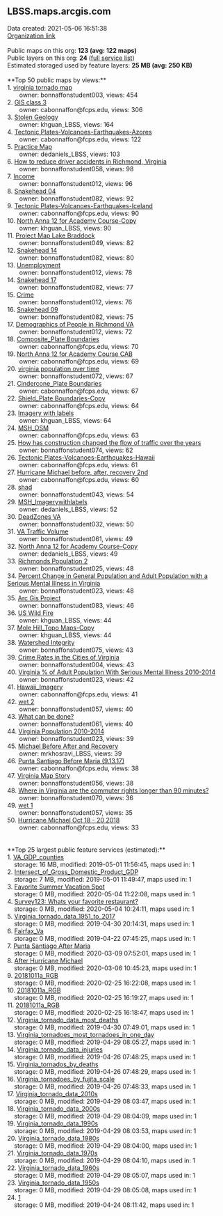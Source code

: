 <h2>LBSS.maps.arcgis.com</h2> Data created: 2021-05-06 16:51:38 <br /><a target='new' href='https://LBSS.maps.arcgis.com'>Organization link</a><br /><br />Public maps on this org: <b>123 (avg: 122 maps)</b><br />Public layers on this org: <b>24 </b>(<a target='new' href='https://services.arcgis.com/nvIDWG2BxM3lTJpT/ArcGIS/rest/services'>full service list</a>)<br />Estimated storaged used by feature layers: <b>25 MB (avg: 250 KB)</b><br /><br />**Top 50 public maps by views:**<br />  1. <a target='new' href='https://www.arcgis.com/home/item.html?id=0369310c99bf407cab66e1e9d1d678eb'>virginia tornado map</a> <br />  &nbsp;&nbsp;&nbsp;&nbsp; &nbsp;&nbsp;owner: bonnaffonstudent003, views: 454<br />  2. <a target='new' href='https://www.arcgis.com/home/item.html?id=d3401db3de1044a481cb2a53af54f0f0'>GIS class 3</a> <br />  &nbsp;&nbsp;&nbsp;&nbsp; &nbsp;&nbsp;owner: cabonnaffon@fcps.edu, views: 306<br />  3. <a target='new' href='https://www.arcgis.com/home/item.html?id=43b72b2d1db249c89ae3d18990888870'>Stolen Geology</a> <br />  &nbsp;&nbsp;&nbsp;&nbsp; &nbsp;&nbsp;owner: khguan_LBSS, views: 164<br />  4. <a target='new' href='https://www.arcgis.com/home/item.html?id=16cf9cc0ccf341acaced06c31127a4c4'>Tectonic Plates-Volcanoes-Earthquakes-Azores</a> <br />  &nbsp;&nbsp;&nbsp;&nbsp; &nbsp;&nbsp;owner: cabonnaffon@fcps.edu, views: 122<br />  5. <a target='new' href='https://www.arcgis.com/home/item.html?id=2efe5e5ad5b24d11b658a59fb0efddf0'>Practice Map</a> <br />  &nbsp;&nbsp;&nbsp;&nbsp; &nbsp;&nbsp;owner: dedaniels_LBSS, views: 103<br />  6. <a target='new' href='https://www.arcgis.com/home/item.html?id=6414a90b29f84ea98edd11e7dd33756e'>How to reduce driver accidents in Richmond, Virginia</a> <br />  &nbsp;&nbsp;&nbsp;&nbsp; &nbsp;&nbsp;owner: bonnaffonstudent058, views: 98<br />  7. <a target='new' href='https://www.arcgis.com/home/item.html?id=8ebfbcfc94fc4b29ba17455db293797f'>Income</a> <br />  &nbsp;&nbsp;&nbsp;&nbsp; &nbsp;&nbsp;owner: bonnaffonstudent012, views: 96<br />  8. <a target='new' href='https://www.arcgis.com/home/item.html?id=85ff03e4973c40cb801940cded52eeb5'>Snakehead 04</a> <br />  &nbsp;&nbsp;&nbsp;&nbsp; &nbsp;&nbsp;owner: bonnaffonstudent082, views: 92<br />  9. <a target='new' href='https://www.arcgis.com/home/item.html?id=a44a84bf19154aac894da082f8b15072'>Tectonic Plates-Volcanoes-Earthquakes-Iceland</a> <br />  &nbsp;&nbsp;&nbsp;&nbsp; &nbsp;&nbsp;owner: cabonnaffon@fcps.edu, views: 90<br />  10. <a target='new' href='https://www.arcgis.com/home/item.html?id=a6944fd212184a5eb177845da40b63fd'>North Anna 12 for Academy Course-Copy</a> <br />  &nbsp;&nbsp;&nbsp;&nbsp; &nbsp;&nbsp;owner: khguan_LBSS, views: 90<br />  11. <a target='new' href='https://www.arcgis.com/home/item.html?id=4c2273e2e3bb4ec9a5b405f09240385e'>Project Map Lake Braddock </a> <br />  &nbsp;&nbsp;&nbsp;&nbsp; &nbsp;&nbsp;owner: bonnaffonstudent049, views: 82<br />  12. <a target='new' href='https://www.arcgis.com/home/item.html?id=ac8465fd365642079b184dba2d8f8cf7'>Snakehead 14</a> <br />  &nbsp;&nbsp;&nbsp;&nbsp; &nbsp;&nbsp;owner: bonnaffonstudent082, views: 80<br />  13. <a target='new' href='https://www.arcgis.com/home/item.html?id=ad9048d253944bf7b620478d38417a53'>Unemployment</a> <br />  &nbsp;&nbsp;&nbsp;&nbsp; &nbsp;&nbsp;owner: bonnaffonstudent012, views: 78<br />  14. <a target='new' href='https://www.arcgis.com/home/item.html?id=93c178cb6472415cbb33efb1f8508f0b'>Snakehead 17</a> <br />  &nbsp;&nbsp;&nbsp;&nbsp; &nbsp;&nbsp;owner: bonnaffonstudent082, views: 77<br />  15. <a target='new' href='https://www.arcgis.com/home/item.html?id=178edaee406d4b1fb2c7cdde4ebd2587'>Crime</a> <br />  &nbsp;&nbsp;&nbsp;&nbsp; &nbsp;&nbsp;owner: bonnaffonstudent012, views: 76<br />  16. <a target='new' href='https://www.arcgis.com/home/item.html?id=f371e0846b8541e78f9dfee93fe9ccb6'>Snakehead 09</a> <br />  &nbsp;&nbsp;&nbsp;&nbsp; &nbsp;&nbsp;owner: bonnaffonstudent082, views: 75<br />  17. <a target='new' href='https://www.arcgis.com/home/item.html?id=c1d8ac83d76d48f782648a767274759c'>Demographics of People in Richmond VA</a> <br />  &nbsp;&nbsp;&nbsp;&nbsp; &nbsp;&nbsp;owner: bonnaffonstudent012, views: 72<br />  18. <a target='new' href='https://www.arcgis.com/home/item.html?id=40266e0a43af47efbe353b9882797d72'>Composite_Plate Boundaries</a> <br />  &nbsp;&nbsp;&nbsp;&nbsp; &nbsp;&nbsp;owner: cabonnaffon@fcps.edu, views: 70<br />  19. <a target='new' href='https://www.arcgis.com/home/item.html?id=d16420ec751c455c92ebea9689201621'>North Anna 12 for Academy Course CAB</a> <br />  &nbsp;&nbsp;&nbsp;&nbsp; &nbsp;&nbsp;owner: cabonnaffon@fcps.edu, views: 69<br />  20. <a target='new' href='https://www.arcgis.com/home/item.html?id=c0a788e1a069421ebdd715a3d99e07c0'>virginia population over time</a> <br />  &nbsp;&nbsp;&nbsp;&nbsp; &nbsp;&nbsp;owner: bonnaffonstudent072, views: 67<br />  21. <a target='new' href='https://www.arcgis.com/home/item.html?id=29f9ec148f9044e8a7dc5dd67ca910cf'>Cindercone_Plate Boundaries</a> <br />  &nbsp;&nbsp;&nbsp;&nbsp; &nbsp;&nbsp;owner: cabonnaffon@fcps.edu, views: 67<br />  22. <a target='new' href='https://www.arcgis.com/home/item.html?id=80f8884f9b7d4edea62a11f599213c16'>Shield_Plate Boundaries-Copy</a> <br />  &nbsp;&nbsp;&nbsp;&nbsp; &nbsp;&nbsp;owner: cabonnaffon@fcps.edu, views: 64<br />  23. <a target='new' href='https://www.arcgis.com/home/item.html?id=ef54046ea96f4317a54b36b8e5b9dc39'>Imagery with labels</a> <br />  &nbsp;&nbsp;&nbsp;&nbsp; &nbsp;&nbsp;owner: khguan_LBSS, views: 64<br />  24. <a target='new' href='https://www.arcgis.com/home/item.html?id=8810b00cf5004d829385cf4db94d1154'>MSH_OSM</a> <br />  &nbsp;&nbsp;&nbsp;&nbsp; &nbsp;&nbsp;owner: cabonnaffon@fcps.edu, views: 63<br />  25. <a target='new' href='https://www.arcgis.com/home/item.html?id=10d7d57fb6774be7a3225edacf02e107'>How has construction changed the flow of traffic over the years</a> <br />  &nbsp;&nbsp;&nbsp;&nbsp; &nbsp;&nbsp;owner: bonnaffonstudent074, views: 62<br />  26. <a target='new' href='https://www.arcgis.com/home/item.html?id=6ea816ba7e8e4642bb26c05780bded3d'>Tectonic Plates-Volcanoes-Earthquakes-Hawaii</a> <br />  &nbsp;&nbsp;&nbsp;&nbsp; &nbsp;&nbsp;owner: cabonnaffon@fcps.edu, views: 61<br />  27. <a target='new' href='https://www.arcgis.com/home/item.html?id=f6bf7bd784774a68b045862187626615'>Hurricane Michael before, after, recovery 2nd</a> <br />  &nbsp;&nbsp;&nbsp;&nbsp; &nbsp;&nbsp;owner: cabonnaffon@fcps.edu, views: 60<br />  28. <a target='new' href='https://www.arcgis.com/home/item.html?id=3668c4176d904f2591cafc5233f4c32c'>shad</a> <br />  &nbsp;&nbsp;&nbsp;&nbsp; &nbsp;&nbsp;owner: bonnaffonstudent043, views: 54<br />  29. <a target='new' href='https://www.arcgis.com/home/item.html?id=09407fce6a0c409fa36220d83557979e'>MSH_Imagerywithlabels</a> <br />  &nbsp;&nbsp;&nbsp;&nbsp; &nbsp;&nbsp;owner: dedaniels_LBSS, views: 52<br />  30. <a target='new' href='https://www.arcgis.com/home/item.html?id=6f1c26c59db34080876ed648c657766d'>DeadZones VA</a> <br />  &nbsp;&nbsp;&nbsp;&nbsp; &nbsp;&nbsp;owner: bonnaffonstudent032, views: 50<br />  31. <a target='new' href='https://www.arcgis.com/home/item.html?id=5c3e64c8322e42f2bddbd649965b56d6'>VA Traffic Volume</a> <br />  &nbsp;&nbsp;&nbsp;&nbsp; &nbsp;&nbsp;owner: bonnaffonstudent061, views: 49<br />  32. <a target='new' href='https://www.arcgis.com/home/item.html?id=7e80a00a9c494ae38331494aaa0f898c'>North Anna 12 for Academy Course-Copy</a> <br />  &nbsp;&nbsp;&nbsp;&nbsp; &nbsp;&nbsp;owner: dedaniels_LBSS, views: 49<br />  33. <a target='new' href='https://www.arcgis.com/home/item.html?id=d445d5f43ca74e17a5a0e33464106b1c'>Richmonds Population 2</a> <br />  &nbsp;&nbsp;&nbsp;&nbsp; &nbsp;&nbsp;owner: bonnaffonstudent025, views: 48<br />  34. <a target='new' href='https://www.arcgis.com/home/item.html?id=47b07fd350894f0faaf2b050a6d4ae88'>Percent Change in General Population and Adult Population with a Serious Mental Illness in Virginia</a> <br />  &nbsp;&nbsp;&nbsp;&nbsp; &nbsp;&nbsp;owner: bonnaffonstudent023, views: 48<br />  35. <a target='new' href='https://www.arcgis.com/home/item.html?id=56e1beef40c646c88dd77ce655727877'>Arc Gis Project</a> <br />  &nbsp;&nbsp;&nbsp;&nbsp; &nbsp;&nbsp;owner: bonnaffonstudent083, views: 46<br />  36. <a target='new' href='https://www.arcgis.com/home/item.html?id=acd2a5cb31634814b6e08d9caf9f8800'>US Wild Fire</a> <br />  &nbsp;&nbsp;&nbsp;&nbsp; &nbsp;&nbsp;owner: khguan_LBSS, views: 44<br />  37. <a target='new' href='https://www.arcgis.com/home/item.html?id=a9f13b6c1b854d25a68428ae075cceb5'>Mole Hill_Topo Maps-Copy</a> <br />  &nbsp;&nbsp;&nbsp;&nbsp; &nbsp;&nbsp;owner: khguan_LBSS, views: 44<br />  38. <a target='new' href='https://www.arcgis.com/home/item.html?id=82504788d0e64f72a22fcb1ba7ff8aa7'>Watershed Integrity</a> <br />  &nbsp;&nbsp;&nbsp;&nbsp; &nbsp;&nbsp;owner: bonnaffonstudent075, views: 43<br />  39. <a target='new' href='https://www.arcgis.com/home/item.html?id=7afcff7193c24dd88a8eea8d5287461e'>Crime Rates in the Cities of Virginia</a> <br />  &nbsp;&nbsp;&nbsp;&nbsp; &nbsp;&nbsp;owner: bonnaffonstudent004, views: 43<br />  40. <a target='new' href='https://www.arcgis.com/home/item.html?id=0515793e9dd0486a8a529c5a69699ed3'>Virginia % of Adult Population With Serious Mental Illness 2010-2014</a> <br />  &nbsp;&nbsp;&nbsp;&nbsp; &nbsp;&nbsp;owner: bonnaffonstudent023, views: 42<br />  41. <a target='new' href='https://www.arcgis.com/home/item.html?id=64433230df934996b421a87959b09e0f'>Hawaii_Imagery</a> <br />  &nbsp;&nbsp;&nbsp;&nbsp; &nbsp;&nbsp;owner: cabonnaffon@fcps.edu, views: 41<br />  42. <a target='new' href='https://www.arcgis.com/home/item.html?id=6cae35a7463b4015a53a38ce4a91aeb0'>wet 2</a> <br />  &nbsp;&nbsp;&nbsp;&nbsp; &nbsp;&nbsp;owner: bonnaffonstudent057, views: 40<br />  43. <a target='new' href='https://www.arcgis.com/home/item.html?id=84892e0de5964836ad88e360a59f0eb3'>What can be done?</a> <br />  &nbsp;&nbsp;&nbsp;&nbsp; &nbsp;&nbsp;owner: bonnaffonstudent061, views: 40<br />  44. <a target='new' href='https://www.arcgis.com/home/item.html?id=50d8eba9ac5940689f21a2ad330727d0'>Virginia Population 2010-2014</a> <br />  &nbsp;&nbsp;&nbsp;&nbsp; &nbsp;&nbsp;owner: bonnaffonstudent023, views: 39<br />  45. <a target='new' href='https://www.arcgis.com/home/item.html?id=6bf7d263466741ae80c37ee7d5fe8698'>Michael Before After and Recovery</a> <br />  &nbsp;&nbsp;&nbsp;&nbsp; &nbsp;&nbsp;owner: mrkhosravi_LBSS, views: 39<br />  46. <a target='new' href='https://www.arcgis.com/home/item.html?id=09439b3047ed471387ea3ecff44def14'>Punta Santiago Before Maria (9.13.17)</a> <br />  &nbsp;&nbsp;&nbsp;&nbsp; &nbsp;&nbsp;owner: cabonnaffon@fcps.edu, views: 38<br />  47. <a target='new' href='https://www.arcgis.com/home/item.html?id=a9d0fedf28f04dfd9a2fbe71e2e06d4b'>Virginia Map Story</a> <br />  &nbsp;&nbsp;&nbsp;&nbsp; &nbsp;&nbsp;owner: bonnaffonstudent056, views: 38<br />  48. <a target='new' href='https://www.arcgis.com/home/item.html?id=1781bde66db04fef9dd6ed56e02e46f0'>Where in Virginia are the commuter rights longer than 90 minutes?</a> <br />  &nbsp;&nbsp;&nbsp;&nbsp; &nbsp;&nbsp;owner: bonnaffonstudent070, views: 36<br />  49. <a target='new' href='https://www.arcgis.com/home/item.html?id=4d159a57cb5c4aa3ae5ee918a49ad6f3'>wet 1</a> <br />  &nbsp;&nbsp;&nbsp;&nbsp; &nbsp;&nbsp;owner: bonnaffonstudent057, views: 35<br />  50. <a target='new' href='https://www.arcgis.com/home/item.html?id=39b9b36b2912489ab7c91186a81dfb46'>Hurricane Michael Oct 18 - 20 2018</a> <br />  &nbsp;&nbsp;&nbsp;&nbsp; &nbsp;&nbsp;owner: cabonnaffon@fcps.edu, views: 33<br /><br /><br />**Top 25 largest public feature services (estimated):**<br /> 1. <a target='new' href='https://www.arcgis.com/home/item.html?id=066444abcf1f40a3beb4e0aefbb1ec06'>VA_GDP_counties</a><br /> &nbsp;&nbsp;&nbsp;&nbsp;storage: 16 MB, modified: 2019-05-01 11:56:45, maps used in: 1<br /> 2. <a target='new' href='https://www.arcgis.com/home/item.html?id=2445910b900143ddb5d1b3ef9340dfed'>Intersect_of_Gross_Domestic_Product_GDP</a><br /> &nbsp;&nbsp;&nbsp;&nbsp;storage: 7 MB, modified: 2019-05-01 11:49:47, maps used in: 1<br /> 3. <a target='new' href='https://www.arcgis.com/home/item.html?id=6dfe7599e6584064817279a2ab2c9b45'>Favorite Summer Vacation Spot</a><br /> &nbsp;&nbsp;&nbsp;&nbsp;storage: 0 MB, modified: 2020-05-04 11:22:08, maps used in: 1<br /> 4. <a target='new' href='https://www.arcgis.com/home/item.html?id=3c2a445259ff4b939659382d1fcc4005'>Survey123: Whats your favorite restaurant?</a><br /> &nbsp;&nbsp;&nbsp;&nbsp;storage: 0 MB, modified: 2020-05-04 10:24:11, maps used in: 1<br /> 5. <a target='new' href='https://www.arcgis.com/home/item.html?id=5edd117412c94e4884b2761cf510093e'>Virginia_tornado_data_1951_to_2017</a><br /> &nbsp;&nbsp;&nbsp;&nbsp;storage: 0 MB, modified: 2019-04-30 20:14:31, maps used in: 1<br /> 6. <a target='new' href='https://www.arcgis.com/home/item.html?id=a522af54c3204287b6ad7147af929cde'>Fairfax_Va</a><br /> &nbsp;&nbsp;&nbsp;&nbsp;storage: 0 MB, modified: 2019-04-22 07:45:25, maps used in: 1<br /> 7. <a target='new' href='https://www.arcgis.com/home/item.html?id=4b94aa0a81034d998f651600e783d57d'>Punta Santiago After Maria</a><br /> &nbsp;&nbsp;&nbsp;&nbsp;storage: 0 MB, modified: 2020-03-09 07:52:01, maps used in: 1<br /> 8. <a target='new' href='https://www.arcgis.com/home/item.html?id=57975cc943fe4fca8d1e585a2a7c2a1b'>After Hurricane Michael</a><br /> &nbsp;&nbsp;&nbsp;&nbsp;storage: 0 MB, modified: 2020-03-06 10:45:23, maps used in: 1<br /> 9. <a target='new' href='https://www.arcgis.com/home/item.html?id=3745ae2c264d4e608e182a6b74f6b825'>20181011a_RGB</a><br /> &nbsp;&nbsp;&nbsp;&nbsp;storage: 0 MB, modified: 2020-02-25 16:22:08, maps used in: 1<br /> 10. <a target='new' href='https://www.arcgis.com/home/item.html?id=cae8147697304879a9823330ff3c0059'>20181011a_RGB</a><br /> &nbsp;&nbsp;&nbsp;&nbsp;storage: 0 MB, modified: 2020-02-25 16:19:27, maps used in: 1<br /> 11. <a target='new' href='https://www.arcgis.com/home/item.html?id=8a6910da67d94502a3d60eb0dc3ed287'>20181011a_RGB</a><br /> &nbsp;&nbsp;&nbsp;&nbsp;storage: 0 MB, modified: 2020-02-25 16:18:47, maps used in: 1<br /> 12. <a target='new' href='https://www.arcgis.com/home/item.html?id=a752a3c46e2c404ea1fdebae107b6ce7'>Virginia_tornado_data_most_deaths</a><br /> &nbsp;&nbsp;&nbsp;&nbsp;storage: 0 MB, modified: 2019-04-30 07:49:01, maps used in: 1<br /> 13. <a target='new' href='https://www.arcgis.com/home/item.html?id=89f9227b032949ecb31efe8eccf62eae'>Virginia_tornadoes_most_tornadoes_in_one_day</a><br /> &nbsp;&nbsp;&nbsp;&nbsp;storage: 0 MB, modified: 2019-04-29 08:05:27, maps used in: 1<br /> 14. <a target='new' href='https://www.arcgis.com/home/item.html?id=14f9c893178f4bcf859d84c0933f2e2c'>Virginia_tornado_data_injuries</a><br /> &nbsp;&nbsp;&nbsp;&nbsp;storage: 0 MB, modified: 2019-04-26 07:48:25, maps used in: 1<br /> 15. <a target='new' href='https://www.arcgis.com/home/item.html?id=848b7c87e74d4df9b17a783a00b47865'>Virginia_tornados_by_deaths</a><br /> &nbsp;&nbsp;&nbsp;&nbsp;storage: 0 MB, modified: 2019-04-26 07:48:29, maps used in: 1<br /> 16. <a target='new' href='https://www.arcgis.com/home/item.html?id=f23894d3e23a40e4aef21d705fac31d3'>Virginia_tornadoes_by_fujita_scale</a><br /> &nbsp;&nbsp;&nbsp;&nbsp;storage: 0 MB, modified: 2019-04-26 07:48:33, maps used in: 1<br /> 17. <a target='new' href='https://www.arcgis.com/home/item.html?id=4561958723b0450499b1077fddd969cb'>Virginia_tornado_data_2010s</a><br /> &nbsp;&nbsp;&nbsp;&nbsp;storage: 0 MB, modified: 2019-04-29 08:03:47, maps used in: 1<br /> 18. <a target='new' href='https://www.arcgis.com/home/item.html?id=f3d970cf81194f8d95f323fc09f6f682'>Virginia_tornado_data_2000s</a><br /> &nbsp;&nbsp;&nbsp;&nbsp;storage: 0 MB, modified: 2019-04-29 08:04:09, maps used in: 1<br /> 19. <a target='new' href='https://www.arcgis.com/home/item.html?id=444bd1804bba4a33b5fb1922f8c1f85a'>Virginia_tornado_data_1990s</a><br /> &nbsp;&nbsp;&nbsp;&nbsp;storage: 0 MB, modified: 2019-04-29 08:03:53, maps used in: 1<br /> 20. <a target='new' href='https://www.arcgis.com/home/item.html?id=ef44b115757044b99bcdbbaf691af924'>Virginia_tornado_data_1980s</a><br /> &nbsp;&nbsp;&nbsp;&nbsp;storage: 0 MB, modified: 2019-04-29 08:04:00, maps used in: 1<br /> 21. <a target='new' href='https://www.arcgis.com/home/item.html?id=f7143b5d8cf148f5bef415ce622a294d'>Virginia_tornado_data_1970s</a><br /> &nbsp;&nbsp;&nbsp;&nbsp;storage: 0 MB, modified: 2019-04-29 08:04:10, maps used in: 1<br /> 22. <a target='new' href='https://www.arcgis.com/home/item.html?id=4aae74c15a7e4abfa1b9167d2dfcf8a7'>Virginia_tornado_data_1960s</a><br /> &nbsp;&nbsp;&nbsp;&nbsp;storage: 0 MB, modified: 2019-04-29 08:05:07, maps used in: 1<br /> 23. <a target='new' href='https://www.arcgis.com/home/item.html?id=fc0c869e80c84a06af37a005269572fb'>Virginia_tornado_data_1950s</a><br /> &nbsp;&nbsp;&nbsp;&nbsp;storage: 0 MB, modified: 2019-04-29 08:05:08, maps used in: 1<br /> 24. <a target='new' href='https://www.arcgis.com/home/item.html?id=8af9e52369374318bb0d2f83ffcf484f'>1</a><br /> &nbsp;&nbsp;&nbsp;&nbsp;storage: 0 MB, modified: 2019-04-24 08:11:42, maps used in: 1<br />